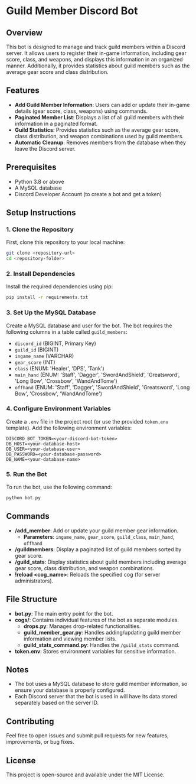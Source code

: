 # Guild Member Discord Bot

## Overview
This bot is designed to manage and track guild members within a Discord server. It allows users to register their in-game information, including gear score, class, and weapons, and displays this information in an organized manner. Additionally, it provides statistics about guild members such as the average gear score and class distribution.

## Features
- **Add Guild Member Information**: Users can add or update their in-game details (gear score, class, weapons) using commands.
- **Paginated Member List**: Displays a list of all guild members with their information in a paginated format.
- **Guild Statistics**: Provides statistics such as the average gear score, class distribution, and weapon combinations used by guild members.
- **Automatic Cleanup**: Removes members from the database when they leave the Discord server.

## Prerequisites
- Python 3.8 or above
- A MySQL database
- Discord Developer Account (to create a bot and get a token)

## Setup Instructions

### 1. Clone the Repository
First, clone this repository to your local machine:
```sh
git clone <repository-url>
cd <repository-folder>
```

### 2. Install Dependencies
Install the required dependencies using pip:
```sh
pip install -r requirements.txt
```

### 3. Set Up the MySQL Database
Create a MySQL database and user for the bot. The bot requires the following columns in a table called `guild_members`:
- `discord_id` (BIGINT, Primary Key)
- `guild_id` (BIGINT)
- `ingame_name` (VARCHAR)
- `gear_score` (INT)
- `class` (ENUM: 'Healer', 'DPS', 'Tank')
- `main_hand` (ENUM: 'Staff', 'Dagger', 'SwordAndShield', 'Greatsword', 'Long Bow', 'Crossbow', 'WandAndTome')
- `offhand` (ENUM: 'Staff', 'Dagger', 'SwordAndShield', 'Greatsword', 'Long Bow', 'Crossbow', 'WandAndTome')

### 4. Configure Environment Variables
Create a `.env` file in the project root (or use the provided `token.env` template). Add the following environment variables:
```env
DISCORD_BOT_TOKEN=<your-discord-bot-token>
DB_HOST=<your-database-host>
DB_USER=<your-database-user>
DB_PASSWORD=<your-database-password>
DB_NAME=<your-database-name>
```

### 5. Run the Bot
To run the bot, use the following command:
```sh
python bot.py
```

## Commands
- **/add_member**: Add or update your guild member gear information.
  - **Parameters**: `ingame_name`, `gear_score`, `guild_class`, `main_hand`, `offhand`
- **/guildmembers**: Display a paginated list of guild members sorted by gear score.
- **/guild_stats**: Display statistics about guild members including average gear score, class distribution, and weapon combinations.
- **!reload <cog_name>**: Reloads the specified cog (for server administrators).

## File Structure
- **bot.py**: The main entry point for the bot.
- **cogs/**: Contains individual features of the bot as separate modules.
  - **drops.py**: Manages drop-related functionalities.
  - **guild_member_gear.py**: Handles adding/updating guild member information and viewing member lists.
  - **guild_stats_command.py**: Handles the `/guild_stats` command.
- **token.env**: Stores environment variables for sensitive information.

## Notes
- The bot uses a MySQL database to store guild member information, so ensure your database is properly configured.
- Each Discord server that the bot is used in will have its data stored separately based on the server ID.

## Contributing
Feel free to open issues and submit pull requests for new features, improvements, or bug fixes.

## License
This project is open-source and available under the MIT License.

